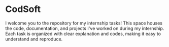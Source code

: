# CodSoft
I welcome you to the repository for my internship tasks!  This space houses the code, documentation, and projects I've worked on during my internship. Each task is organized with clear explanation and codes, making it easy to understand and reproduce.
